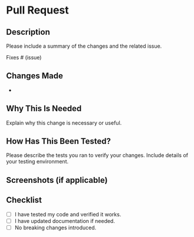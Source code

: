 # Pull Request

## Description
Please include a summary of the changes and the related issue. 

Fixes # (issue)

## Changes Made
- 

## Why This Is Needed
Explain why this change is necessary or useful.

## How Has This Been Tested?
Please describe the tests you ran to verify your changes. Include details of your testing environment.

## Screenshots (if applicable)

## Checklist
- [ ] I have tested my code and verified it works.
- [ ] I have updated documentation if needed.
- [ ] No breaking changes introduced.
